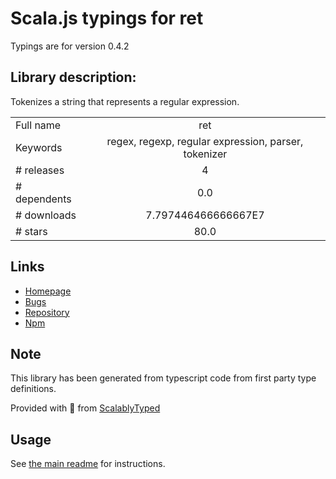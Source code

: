 
# Scala.js typings for ret

Typings are for version 0.4.2

## Library description:
Tokenizes a string that represents a regular expression.

|                    |                 |
| ------------------ | :-------------: |
| Full name          | ret |
| Keywords           | regex, regexp, regular expression, parser, tokenizer |
| # releases         | 4 |
| # dependents       | 0.0 |
| # downloads        | 7.797446466666667E7 |
| # stars            | 80.0 |

## Links
- [Homepage](https://github.com/fent/ret.js#readme)
- [Bugs](https://github.com/fent/ret.js/issues)
- [Repository](https://github.com/fent/ret.js)
- [Npm](https://www.npmjs.com/package/ret)
    


## Note
This library has been generated from typescript code from first party type definitions.

Provided with :purple_heart: from [ScalablyTyped](https://github.com/oyvindberg/ScalablyTyped)

## Usage
See [the main readme](../../readme.md) for instructions.


